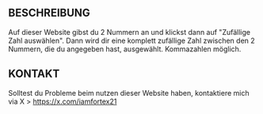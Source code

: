 ## BESCHREIBUNG
Auf dieser Website gibst du 2 Nummern an und klickst dann auf "Zufällige Zahl auswählen". Dann wird dir eine komplett zufällige Zahl zwischen den 2 Nummern, die du angegeben hast, ausgewählt. Kommazahlen möglich.

## KONTAKT
Solltest du Probleme beim nutzen dieser Website haben, kontaktiere mich via X > https://x.com/iamfortex21
